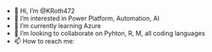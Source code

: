 - 👋 Hi, I’m @KRoth472
- 👀 I’m interested in Power Platform, Automation, AI
- 🌱 I’m currently learning Azure
- 💞️ I’m looking to collaborate on Pyhton, R, M, all coding languages
- 📫 How to reach me:

<!---
KRoth472/KRoth472 is a ✨ special ✨ repository because its `README.md` (this file) appears on your GitHub profile.
You can click the Preview link to take a look at your changes.
--->

